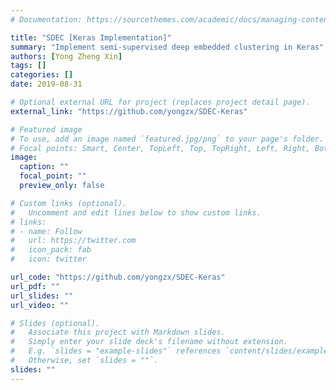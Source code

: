 ```yaml
---
# Documentation: https://sourcethemes.com/academic/docs/managing-content/

title: "SDEC [Keras Implementation]"
summary: "Implement semi-supervised deep embedded clustering in Keras"
authors: [Yong Zheng Xin]
tags: []
categories: []
date: 2019-08-31

# Optional external URL for project (replaces project detail page).
external_link: "https://github.com/yongzx/SDEC-Keras"

# Featured image
# To use, add an image named `featured.jpg/png` to your page's folder.
# Focal points: Smart, Center, TopLeft, Top, TopRight, Left, Right, BottomLeft, Bottom, BottomRight.
image:
  caption: ""
  focal_point: ""
  preview_only: false

# Custom links (optional).
#   Uncomment and edit lines below to show custom links.
# links:
# - name: Follow
#   url: https://twitter.com
#   icon_pack: fab
#   icon: twitter

url_code: "https://github.com/yongzx/SDEC-Keras"
url_pdf: ""
url_slides: ""
url_video: ""

# Slides (optional).
#   Associate this project with Markdown slides.
#   Simply enter your slide deck's filename without extension.
#   E.g. `slides = "example-slides"` references `content/slides/example-slides.md`.
#   Otherwise, set `slides = ""`.
slides: ""
---
```

